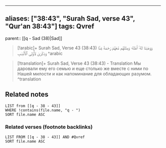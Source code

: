 
---
aliases: ["38:43", "Surah Sad, verse 43", "Qur'an 38:43"]
tags: Qvref
---

parent:: [[q - Sad (38)|Sad]]

> [!arabic]+ Surah Sad, Verse 43 (38:43)
> <span class="quran-arabic">وَوَهَبْنَا لَهُۥٓ أَهْلَهُۥ وَمِثْلَهُم مَّعَهُمْ رَحْمَةً مِّنَّا وَذِكْرَىٰ لِأُو۟لِى ٱلْأَلْبَـٰبِ</span>
^arabic

> [!translation]+ Surah Sad, Verse 43 (38:43) - Translation
> Мы даровали ему его семью и еще столько же вместе с ними по Нашей милости и как напоминание для обладающих разумом.
^translation



## Related notes
```dataview
LIST from [[q - 38 - 43]]
WHERE !contains(file.name, "q - ")
SORT file.name ASC
```

### Related verses (footnote backlinks)
```dataview
LIST FROM [[q - 38 - 43]] AND #Qvref
SORT file.name ASC
```

